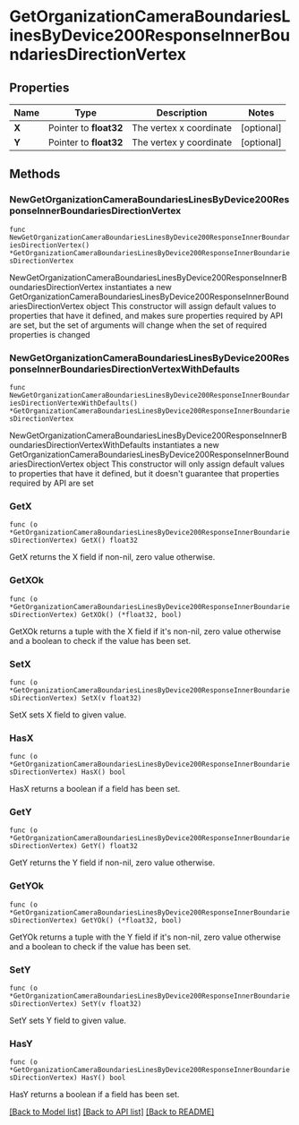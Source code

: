 # GetOrganizationCameraBoundariesLinesByDevice200ResponseInnerBoundariesDirectionVertex

## Properties

Name | Type | Description | Notes
------------ | ------------- | ------------- | -------------
**X** | Pointer to **float32** | The vertex x coordinate | [optional] 
**Y** | Pointer to **float32** | The vertex y coordinate | [optional] 

## Methods

### NewGetOrganizationCameraBoundariesLinesByDevice200ResponseInnerBoundariesDirectionVertex

`func NewGetOrganizationCameraBoundariesLinesByDevice200ResponseInnerBoundariesDirectionVertex() *GetOrganizationCameraBoundariesLinesByDevice200ResponseInnerBoundariesDirectionVertex`

NewGetOrganizationCameraBoundariesLinesByDevice200ResponseInnerBoundariesDirectionVertex instantiates a new GetOrganizationCameraBoundariesLinesByDevice200ResponseInnerBoundariesDirectionVertex object
This constructor will assign default values to properties that have it defined,
and makes sure properties required by API are set, but the set of arguments
will change when the set of required properties is changed

### NewGetOrganizationCameraBoundariesLinesByDevice200ResponseInnerBoundariesDirectionVertexWithDefaults

`func NewGetOrganizationCameraBoundariesLinesByDevice200ResponseInnerBoundariesDirectionVertexWithDefaults() *GetOrganizationCameraBoundariesLinesByDevice200ResponseInnerBoundariesDirectionVertex`

NewGetOrganizationCameraBoundariesLinesByDevice200ResponseInnerBoundariesDirectionVertexWithDefaults instantiates a new GetOrganizationCameraBoundariesLinesByDevice200ResponseInnerBoundariesDirectionVertex object
This constructor will only assign default values to properties that have it defined,
but it doesn't guarantee that properties required by API are set

### GetX

`func (o *GetOrganizationCameraBoundariesLinesByDevice200ResponseInnerBoundariesDirectionVertex) GetX() float32`

GetX returns the X field if non-nil, zero value otherwise.

### GetXOk

`func (o *GetOrganizationCameraBoundariesLinesByDevice200ResponseInnerBoundariesDirectionVertex) GetXOk() (*float32, bool)`

GetXOk returns a tuple with the X field if it's non-nil, zero value otherwise
and a boolean to check if the value has been set.

### SetX

`func (o *GetOrganizationCameraBoundariesLinesByDevice200ResponseInnerBoundariesDirectionVertex) SetX(v float32)`

SetX sets X field to given value.

### HasX

`func (o *GetOrganizationCameraBoundariesLinesByDevice200ResponseInnerBoundariesDirectionVertex) HasX() bool`

HasX returns a boolean if a field has been set.

### GetY

`func (o *GetOrganizationCameraBoundariesLinesByDevice200ResponseInnerBoundariesDirectionVertex) GetY() float32`

GetY returns the Y field if non-nil, zero value otherwise.

### GetYOk

`func (o *GetOrganizationCameraBoundariesLinesByDevice200ResponseInnerBoundariesDirectionVertex) GetYOk() (*float32, bool)`

GetYOk returns a tuple with the Y field if it's non-nil, zero value otherwise
and a boolean to check if the value has been set.

### SetY

`func (o *GetOrganizationCameraBoundariesLinesByDevice200ResponseInnerBoundariesDirectionVertex) SetY(v float32)`

SetY sets Y field to given value.

### HasY

`func (o *GetOrganizationCameraBoundariesLinesByDevice200ResponseInnerBoundariesDirectionVertex) HasY() bool`

HasY returns a boolean if a field has been set.


[[Back to Model list]](../README.md#documentation-for-models) [[Back to API list]](../README.md#documentation-for-api-endpoints) [[Back to README]](../README.md)


